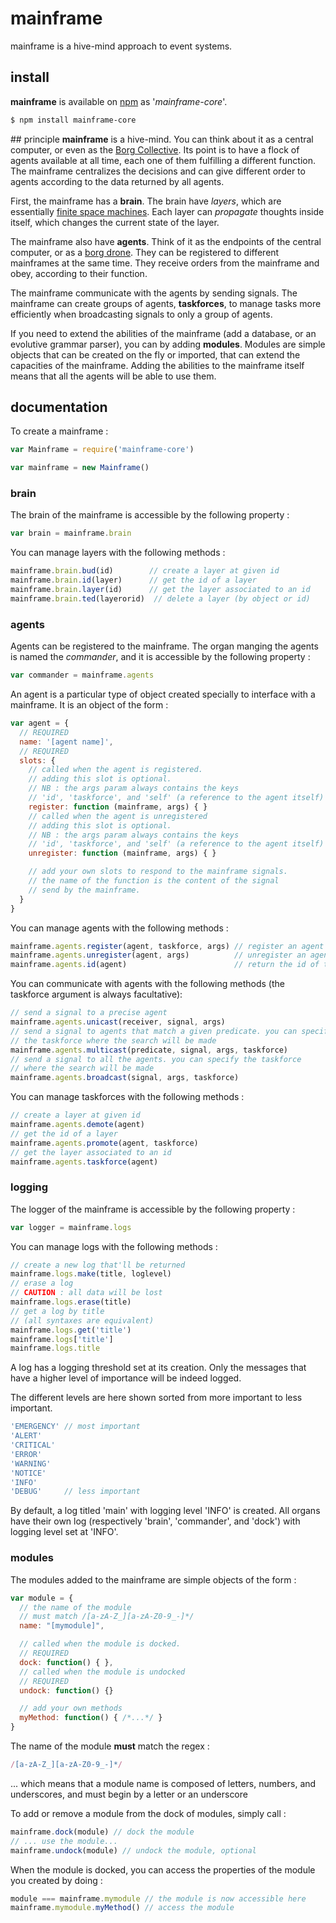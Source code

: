 # mainframe
mainframe is a hive-mind approach to event systems.

## install
**mainframe** is available on [npm](https://www.npmjs.com/package/mainframe-core) as '*mainframe-core*'.

```sh
$ npm install mainframe-core
```

## principle
**mainframe** is a hive-mind. You can think about it as a central computer, or even as the [Borg Collective](http://memory-alpha.wikia.com/wiki/Borg_Collective).
Its point is to have a flock of agents available at all time, each one of them fulfilling a different function. The mainframe centralizes the decisions and can give different order to agents according to the data returned by all agents.

First, the mainframe has a **brain**. The brain have *layers*, which are essentially
[finite space machines](https://en.wikipedia.org/wiki/Finite-state_machine).
Each layer can *propagate* thoughts inside itself, which changes the current state of the layer.

The mainframe also have **agents**. Think of it as the endpoints of the central computer, or as a [borg drone](http://memory-alpha.wikia.com/wiki/Borg_drone).
They can be registered to different mainframes at the same time. They receive orders from the mainframe and obey, according to their function.

The mainframe communicate with the agents by sending signals.
The mainframe can create groups of agents, **taskforces**, to manage tasks more efficiently when broadcasting signals to only a group of agents.

If you need to extend the abilities of the mainframe (add a database, or an evolutive grammar parser), you can by adding **modules**. Modules are simple objects that can be created on the fly or imported, that can extend the capacities of the mainframe. Adding the abilities to the mainframe itself means that all the agents will be able to use them.

## documentation

To create a mainframe :
```js
var Mainframe = require('mainframe-core')

var mainframe = new Mainframe()
```

### brain

The brain of the mainframe is accessible by the following property :
```js
var brain = mainframe.brain
```
You can manage layers with the following methods :
```js
mainframe.brain.bud(id)        // create a layer at given id
mainframe.brain.id(layer)      // get the id of a layer
mainframe.brain.layer(id)      // get the layer associated to an id
mainframe.brain.ted(layerorid)  // delete a layer (by object or id)
```

### agents

Agents can be registered to the mainframe. The organ manging the agents is named the *commander*, and it is accessible by the following property :
```js
var commander = mainframe.agents
```

An agent is a particular type of object created specially to interface with a mainframe.
It is an object of the form :
```js
var agent = {
  // REQUIRED
  name: '[agent name]',
  // REQUIRED
  slots: {
    // called when the agent is registered.
    // adding this slot is optional.
    // NB : the args param always contains the keys
    // 'id', 'taskforce', and 'self' (a reference to the agent itself)
    register: function (mainframe, args) { }
    // called when the agent is unregistered
    // adding this slot is optional.
    // NB : the args param always contains the keys
    // 'id', 'taskforce', and 'self' (a reference to the agent itself)
    unregister: function (mainframe, args) { }

    // add your own slots to respond to the mainframe signals.
    // the name of the function is the content of the signal
    // send by the mainframe.
  }
}
```

You can manage agents with the following methods :
```js
mainframe.agents.register(agent, taskforce, args) // register an agent
mainframe.agents.unregister(agent, args)          // unregister an agent
mainframe.agents.id(agent)                        // return the id of the agent
```

You can communicate with agents with the following methods (the taskforce argument
  is always facultative):
```js
// send a signal to a precise agent
mainframe.agents.unicast(receiver, signal, args)
// send a signal to agents that match a given predicate. you can specify
// the taskforce where the search will be made
mainframe.agents.multicast(predicate, signal, args, taskforce)
// send a signal to all the agents. you can specify the taskforce
// where the search will be made
mainframe.agents.broadcast(signal, args, taskforce)
```

You can manage taskforces with the following methods :
```js
// create a layer at given id
mainframe.agents.demote(agent)        
// get the id of a layer
mainframe.agents.promote(agent, taskforce)
// get the layer associated to an id   
mainframe.agents.taskforce(agent)      
```

### logging

The logger of the mainframe is accessible by the following property :
```js
var logger = mainframe.logs
```
You can manage logs with the following methods :
```js
// create a new log that'll be returned
mainframe.logs.make(title, loglevel)     
// erase a log
// CAUTION : all data will be lost
mainframe.logs.erase(title)
// get a log by title
// (all syntaxes are equivalent)
mainframe.logs.get('title')
mainframe.logs['title']
mainframe.logs.title
```

A log has a logging threshold set at its creation. Only the messages that have a higher level of importance will be indeed logged.

The different levels are here shown sorted from more important to less important.
```js
'EMERGENCY' // most important
'ALERT'
'CRITICAL'
'ERROR'
'WARNING'
'NOTICE'
'INFO'
'DEBUG'     // less important
```
By default, a log titled 'main' with logging level 'INFO' is created. All organs have their own log
(respectively 'brain', 'commander', and 'dock') with logging level set at 'INFO'.

### modules

The modules added to the mainframe are simple objects of the form :
```js
var module = {
  // the name of the module
  // must match /[a-zA-Z_][a-zA-Z0-9_-]*/
  name: "[mymodule]",

  // called when the module is docked.
  // REQUIRED
  dock: function() { },
  // called when the module is undocked
  // REQUIRED
  undock: function() {}

  // add your own methods
  myMethod: function() { /*...*/ }
}
```

The name of the module **must** match the regex :
```js
/[a-zA-Z_][a-zA-Z0-9_-]*/
```
... which means that a module name is composed of letters, numbers, and underscores, and must begin by a letter or an underscore

To add or remove a module from the dock of modules, simply call :
```js
mainframe.dock(module) // dock the module
// ... use the module...
mainframe.undock(module) // undock the module, optional
```

When the module is docked, you can access the properties of the module you created by doing :
```js
module === mainframe.mymodule // the module is now accessible here
mainframe.mymodule.myMethod() // access the module
```
